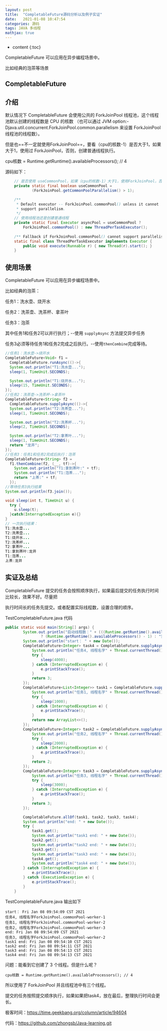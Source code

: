 ```yaml
---
layout: post
title:  "CompletableFuture源码分析以及例子实证"
date:   2021-01-08 10:47:54
categories: 源码
tags: JAVA 多线程
mathjax: true
---
```


* content
{:toc}

CompletableFuture 可以应用在异步编程场景中。

比如经典的泡茶等场景




## CompletableFuture

## 介绍

默认情况下 CompletableFuture 会使用公共的 ForkJoinPool 线程池，这个线程池默认创建的线程数是 CPU 的核数
（也可以通过 JVM option:-Djava.util.concurrent.ForkJoinPool.common.parallelism 来设置 ForkJoinPool 线程池的线程数）。

但是也==不一定就使用ForkJoinPool==，要看（cpu的核数-1）是否大于1，如果大于1，使用过 ForkJoinPool，否则，创建普通线程执行。

cpu核数 = Runtime.getRuntime().availableProcessors(); // 4

源码如下：

```java
    // 是否使用 useCommonPool，如果（cpu的核数-1）大于1，使用ForkJoinPool，否则，不使用线程池。
    private static final boolean useCommonPool =
            (ForkJoinPool.getCommonPoolParallelism() > 1);

    /**
     * Default executor -- ForkJoinPool.commonPool() unless it cannot
     * support parallelism.
     */
    // 使用线程池还是创建普通线程
    private static final Executor asyncPool = useCommonPool ?
        ForkJoinPool.commonPool() : new ThreadPerTaskExecutor();
    
    /** Fallback if ForkJoinPool.commonPool() cannot support parallelism */
    static final class ThreadPerTaskExecutor implements Executor {
        public void execute(Runnable r) { new Thread(r).start(); }
    }
```

## 使用场景

CompletableFuture 可以应用在异步编程场景中。

比如经典的泡茶：

任务1：洗水壶、烧开水

任务2：洗茶壶、洗茶杯、拿茶叶

任务3：泡茶

其中任务1和任务2可以并行执行；--使用 `supplyAsync` 方法提交异步任务

任务3必须等待任务1和任务2完成之后执行。--使用`thenCombine`完成等待。

```java
//任务1：洗水壶->烧开水
CompletableFuture<Void> f1 = 
  CompletableFuture.runAsync(()->{
  System.out.println("T1:洗水壶...");
  sleep(1, TimeUnit.SECONDS);

  System.out.println("T1:烧开水...");
  sleep(15, TimeUnit.SECONDS);
});
//任务2：洗茶壶->洗茶杯->拿茶叶
CompletableFuture<String> f2 = 
  CompletableFuture.supplyAsync(()->{
  System.out.println("T2:洗茶壶...");
  sleep(1, TimeUnit.SECONDS);

  System.out.println("T2:洗茶杯...");
  sleep(2, TimeUnit.SECONDS);

  System.out.println("T2:拿茶叶...");
  sleep(1, TimeUnit.SECONDS);
  return "龙井";
});
//任务3：任务1和任务2完成后执行：泡茶
CompletableFuture<String> f3 = 
  f1.thenCombine(f2, (__, tf)->{
    System.out.println("T1:拿到茶叶:" + tf);
    System.out.println("T1:泡茶...");
    return "上茶:" + tf;
  });
//等待任务3执行结果
System.out.println(f3.join());

void sleep(int t, TimeUnit u) {
  try {
    u.sleep(t);
  }catch(InterruptedException e){}
}
// 一次执行结果：
T1:洗水壶...
T2:洗茶壶...
T1:烧开水...
T2:洗茶杯...
T2:拿茶叶...
T1:拿到茶叶:龙井
T1:泡茶...
上茶:龙井
```

## 实证及总结

CompletableFuture 提交的任务会按照顺序执行，如果最后提交的任务执行时间比较长，效果不好。尽量把

执行时间长的任务先提交。或者配置实际线程数，设置合理的顺序。



TestCompletableFuture.java 代码

```java
public static void main(String[] args) {
        System.out.println("启动线程数：" + (((Runtime.getRuntime().availableProcessors() - 1) > 1)
                ? (Runtime.getRuntime().availableProcessors() - 1) : "实际任务数"));
        System.out.println("start： " + new Date());
        CompletableFuture<Integer> task4 = CompletableFuture.supplyAsync(() -> {
            System.out.println("任务4, 线程名字" + Thread.currentThread().getName());
            try {
                sleep(4000);
            } catch (InterruptedException e) {
                e.printStackTrace();
            }
            return 3;
        });
        CompletableFuture<List<Integer>> task1 = CompletableFuture.supplyAsync(() -> {
            System.out.println("任务1, 线程名字" + Thread.currentThread().getName());
            try {
                sleep(1000);
            } catch (InterruptedException e) {
                e.printStackTrace();
            }
            return new ArrayList<>();
        });
        CompletableFuture<Integer> task2 = CompletableFuture.supplyAsync(() -> {
            System.out.println("任务2, 线程名字" + Thread.currentThread().getName());
            try {
                sleep(2000);
            } catch (InterruptedException e) {
                e.printStackTrace();
            }
            return 2;
        });
        CompletableFuture<Integer> task3 = CompletableFuture.supplyAsync(() -> {
            System.out.println("任务3, 线程名字" + Thread.currentThread().getName());
            try {
                sleep(3000);
            } catch (InterruptedException e) {
                e.printStackTrace();
            }
            return 3;
        });

        CompletableFuture.allOf(task1, task2, task3, task4);
        System.out.println("end: " + new Date());
        try {
            task1.get();
            System.out.println("task1 end: " + new Date());
            task2.get();
            System.out.println("task2 end: " + new Date());
            task3.get();
            System.out.println("task3 end: " + new Date());
            task4.get();
            System.out.println("task4 end: " + new Date());
        } catch (InterruptedException e) {
            e.printStackTrace();
        } catch (ExecutionException e) {
            e.printStackTrace();
        }
    }
```

TestCompletableFuture.java 输出如下


```
start： Fri Jan 08 09:54:09 CST 2021
任务4, 线程名字ForkJoinPool.commonPool-worker-1
任务1, 线程名字ForkJoinPool.commonPool-worker-2
任务2, 线程名字ForkJoinPool.commonPool-worker-3
end: Fri Jan 08 09:54:09 CST 2021
任务3, 线程名字ForkJoinPool.commonPool-worker-2
task1 end: Fri Jan 08 09:54:10 CST 2021
task2 end: Fri Jan 08 09:54:11 CST 2021
task3 end: Fri Jan 08 09:54:13 CST 2021
task4 end: Fri Jan 08 09:54:13 CST 2021
```

问题：能看到它创建了 3 个线程。但是什么呢？

```
cpu核数 = Runtime.getRuntime().availableProcessors(); // 4
```

所以使用了 ForkJoinPool 并且线程池中有三个线程。

提交的任务按照提交顺序执行，如果如果把task4，放在最后，整理执行时间会更长。


极客时间：https://time.geekbang.org/column/article/94604

代码：https://github.com/zhongsb/Java-learning.git
